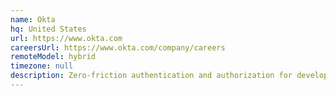 ```yaml
---
name: Okta
hq: United States
url: https://www.okta.com
careersUrl: https://www.okta.com/company/careers
remoteModel: hybrid
timezone: null
description: Zero-friction authentication and authorization for developers.
---
```

